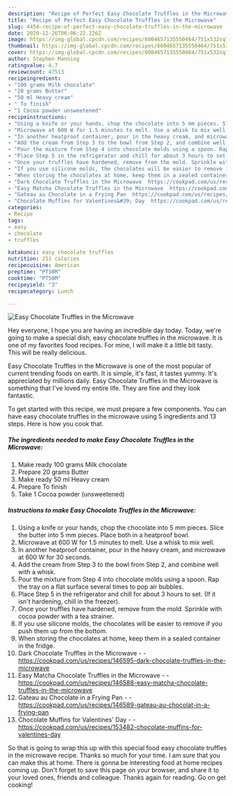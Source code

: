 ```yaml
---
description: "Recipe of Perfect Easy Chocolate Truffles in the Microwave"
title: "Recipe of Perfect Easy Chocolate Truffles in the Microwave"
slug: 4454-recipe-of-perfect-easy-chocolate-truffles-in-the-microwave
date: 2020-12-26T06:06:22.226Z
image: https://img-global.cpcdn.com/recipes/6004657135550464/751x532cq70/easy-chocolate-truffles-in-the-microwave-recipe-main-photo.jpg
thumbnail: https://img-global.cpcdn.com/recipes/6004657135550464/751x532cq70/easy-chocolate-truffles-in-the-microwave-recipe-main-photo.jpg
cover: https://img-global.cpcdn.com/recipes/6004657135550464/751x532cq70/easy-chocolate-truffles-in-the-microwave-recipe-main-photo.jpg
author: Stephen Manning
ratingvalue: 4.7
reviewcount: 47513
recipeingredient:
- "100 grams Milk chocolate"
- "20 grams Butter"
- "50 ml Heavy cream"
- " To finish"
- "1 Cocoa powder unsweetened"
recipeinstructions:
- "Using a knife or your hands, chop the chocolate into 5 mm pieces. Slice the butter into 5 mm pieces. Place both in a heatproof bowl."
- "Microwave at 600 W for 1.5 minutes to melt. Use a whisk to mix well."
- "In another heatproof container, pour in the heavy cream, and microwave at 600 W for  30 seconds."
- "Add the cream from Step 3 to the bowl from Step 2, and combine well with a whisk."
- "Pour the mixture from Step 4 into chocolate molds using a spoon. Rap the tray on a flat surface several times to pop air bubbles."
- "Place Step 5 in the refrigerator and chill for about 3 hours to set. (If it isn&#39;t hardening, chill in the freezer)."
- "Once your truffles have hardened, remove from the mold. Sprinkle with cocoa powder with a tea strainer."
- "If you use silicone molds, the chocolates will be easier to remove if you push them up from the bottom."
- "When storing the chocolates at home, keep them in a sealed container in the fridge."
- "Dark Chocolate Truffles in the Microwave  https://cookpad.com/us/recipes/146595-dark-chocolate-truffles-in-the-microwave"
- "Easy Matcha Chocolate Truffles in the Microwave  https://cookpad.com/us/recipes/146588-easy-matcha-chocolate-truffles-in-the-microwave"
- "Gateau au Chocolate in a Frying Pan  https://cookpad.com/us/recipes/146589-gateau-au-chocolat-in-a-frying-pan"
- "Chocolate Muffins for Valentines&#39; Day  https://cookpad.com/us/recipes/153482-chocolate-muffins-for-valentines-day"
categories:
- Recipe
tags:
- easy
- chocolate
- truffles

katakunci: easy chocolate truffles 
nutrition: 251 calories
recipecuisine: American
preptime: "PT38M"
cooktime: "PT58M"
recipeyield: "3"
recipecategory: Lunch

---
```



![Easy Chocolate Truffles in the Microwave](https://img-global.cpcdn.com/recipes/6004657135550464/751x532cq70/easy-chocolate-truffles-in-the-microwave-recipe-main-photo.jpg)

Hey everyone, I hope you are having an incredible day today. Today, we're going to make a special dish, easy chocolate truffles in the microwave. It is one of my favorites food recipes. For mine, I will make it a little bit tasty. This will be really delicious.



Easy Chocolate Truffles in the Microwave is one of the most popular of current trending foods on earth. It is simple, it's fast, it tastes yummy. It's appreciated by millions daily. Easy Chocolate Truffles in the Microwave is something that I've loved my entire life. They are fine and they look fantastic.


To get started with this recipe, we must prepare a few components. You can have easy chocolate truffles in the microwave using 5 ingredients and 13 steps. Here is how you cook that.

<!--inarticleads1-->

##### The ingredients needed to make Easy Chocolate Truffles in the Microwave:

1. Make ready 100 grams Milk chocolate
1. Prepare 20 grams Butter
1. Make ready 50 ml Heavy cream
1. Prepare  To finish
1. Take 1 Cocoa powder (unsweetened)




<!--inarticleads2-->

##### Instructions to make Easy Chocolate Truffles in the Microwave:

1. Using a knife or your hands, chop the chocolate into 5 mm pieces. Slice the butter into 5 mm pieces. Place both in a heatproof bowl.
1. Microwave at 600 W for 1.5 minutes to melt. Use a whisk to mix well.
1. In another heatproof container, pour in the heavy cream, and microwave at 600 W for  30 seconds.
1. Add the cream from Step 3 to the bowl from Step 2, and combine well with a whisk.
1. Pour the mixture from Step 4 into chocolate molds using a spoon. Rap the tray on a flat surface several times to pop air bubbles.
1. Place Step 5 in the refrigerator and chill for about 3 hours to set. (If it isn&#39;t hardening, chill in the freezer).
1. Once your truffles have hardened, remove from the mold. Sprinkle with cocoa powder with a tea strainer.
1. If you use silicone molds, the chocolates will be easier to remove if you push them up from the bottom.
1. When storing the chocolates at home, keep them in a sealed container in the fridge.
1. Dark Chocolate Truffles in the Microwave -  - https://cookpad.com/us/recipes/146595-dark-chocolate-truffles-in-the-microwave
1. Easy Matcha Chocolate Truffles in the Microwave -  - https://cookpad.com/us/recipes/146588-easy-matcha-chocolate-truffles-in-the-microwave
1. Gateau au Chocolate in a Frying Pan -  - https://cookpad.com/us/recipes/146589-gateau-au-chocolat-in-a-frying-pan
1. Chocolate Muffins for Valentines&#39; Day -  - https://cookpad.com/us/recipes/153482-chocolate-muffins-for-valentines-day




So that is going to wrap this up with this special food easy chocolate truffles in the microwave recipe. Thanks so much for your time. I am sure that you can make this at home. There is gonna be interesting food at home recipes coming up. Don't forget to save this page on your browser, and share it to your loved ones, friends and colleague. Thanks again for reading. Go on get cooking!
